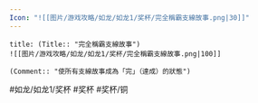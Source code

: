 ```yaml
---
Icon: "![[图片/游戏攻略/如龙/如龙1/奖杯/完全稱霸支線故事.png|30]]"
---
```

```ad-common-bronze-trophy
title: (Title:: "完全稱霸支線故事")
![[图片/游戏攻略/如龙/如龙1/奖杯/完全稱霸支線故事.png|100]]

(Comment:: "使所有支線故事成為「完」（達成）的狀態")
```

#如龙/如龙1/奖杯 #奖杯 #奖杯/铜
